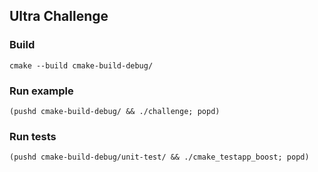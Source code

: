 ## Ultra Challenge
### Build
``
cmake --build cmake-build-debug/
``
### Run example
``
(pushd cmake-build-debug/ && ./challenge; popd)
``
### Run tests
``
(pushd cmake-build-debug/unit-test/ && ./cmake_testapp_boost; popd)
``